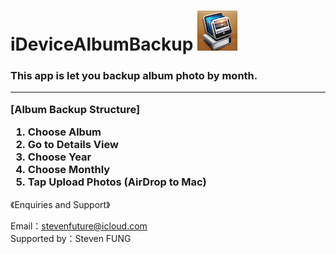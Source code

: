 # iDeviceAlbumBackup <img src="iDAB64.png">
<h3>
  This app is let you backup album photo by month.
  <hr>
  <p>[Album Backup Structure]</p>
  <ol>
  <li>Choose Album</li>
  <li>Go to Details View</li>
  <li>Choose Year</li>
  <li>Choose Monthly</li>
  <li>Tap Upload Photos (AirDrop to Mac)</li>
  </ol>
</h3>
<p>《Enquiries and Support》</p>
Email：<a href="mailto:stevenfuture@icloud.com">stevenfuture@icloud.com</a>
<br>
Supported by：Steven FUNG
